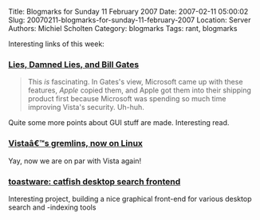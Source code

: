 Title: Blogmarks for Sunday 11 February 2007
Date: 2007-02-11 05:00:02
Slug: 20070211-blogmarks-for-sunday-11-february-2007
Location: Server
Authors: Michiel Scholten
Category: blogmarks
Tags: rant, blogmarks

<p>Interesting links of this week:</p>
<h3><a href="http://daringfireball.net/2007/02/lies_damned_lies_and_bill_gates">Lies, Damned Lies, and Bill Gates</a></h3>
<blockquote><p>This <em>is</em> fascinating. In Gates's view, Microsoft came up with these features, <em>Apple</em> copied them, and Apple got them into their shipping product first because Microsoft was spending so much time improving Vista's security. Uh-huh.</p></blockquote>

<p>Quite some more points about GUI stuff are made. Interesting read.</p>
<h3><a href="http://www.chipx86.com/blog/?p=198">Vistaâ€™s gremlins, now on Linux</a></h3>
<p>Yay, now we are on par with Vista again!</p>
<h3><a href="http://software.twotoasts.de/?page=catfish">toastware: catfish desktop search frontend</a></h3>
<p>Interesting project, building a nice graphical front-end for various desktop search and -indexing tools</p>
